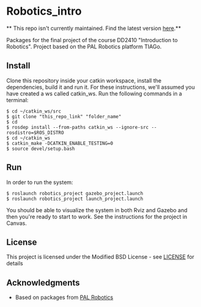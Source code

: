 # Robotics_intro

** This repo isn't currently maintained. Find the latest version [here](https://github.com/ignaciotb/robi_final_project).**

Packages for the final project of the course DD2410 "Introduction to Robotics".
Project based on the PAL Robotics platform TIAGo.

## Install
Clone this repository inside your catkin workspace, install the dependencies, build it and run it.
For these instructions, we'll assumed you have created a ws called catkin_ws. 
Run the following commands in a terminal:
```
$ cd ~/catkin_ws/src
$ git clone "this_repo_link" "folder_name"
$ cd 
$ rosdep install --from-paths catkin_ws --ignore-src --rosdistro=$ROS_DISTRO
$ cd ~/catkin_ws
$ catkin_make -DCATKIN_ENABLE_TESTING=0
$ source devel/setup.bash
```
## Run
In order to run the system:
```
$ roslaunch robotics_project gazebo_project.launch
$ roslaunch robotics_project launch_project.launch
```
You should be able to visualize the system in both Rviz and Gazebo and then you're ready to start to work.
See the instructions for the project in Canvas.

## License

This project is licensed under the Modified BSD License - see [LICENSE](https://opensource.org/licenses/BSD-3-Clause) for details

## Acknowledgments

* Based on packages from [PAL Robotics](http://www.pal-robotics.com/en/home/)
